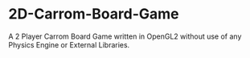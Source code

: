 # 2D-Carrom-Board-Game
A 2 Player Carrom Board Game written in OpenGL2 without use of any Physics Engine or External Libraries.
